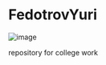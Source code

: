 # FedotrovYuri
![image](https://github.com/DRainEm0/FedotrovYuri/assets/96368452/d57d02e3-10ac-4803-81b5-ab0fa1a91971)


repository for college work
